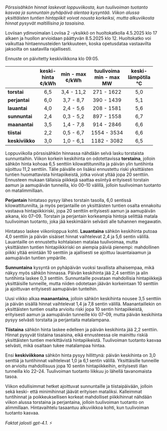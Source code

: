 *Pörssisähkön hinnat laskevat loppuviikosta, kun tuulivoiman tuotanto kasvaa ja sunnuntain pyhäpäivä alentaa kysyntää. Viikon alussa yksittäisten tuntien hintapiikit voivat nousta korkeiksi, mutta alkuviikosta hinnat pysyvät maltillisina ja tasaisina.*

Loviisan ydinvoimalan Loviisa 2 -yksikkö on huoltokatkolla 4.5.2025 klo 17 alkaen ja huollon arvioidaan päättyvän 8.5.2025 klo 12. Huoltokatko voi vaikuttaa hintaennusteiden tarkkuuteen, koska opetusdataa vastaavilta jaksoilta on saatavilla rajallisesti.

Ennuste on päivitetty keskiviikkona klo 09:05.

|              | keski-<br>hinta<br>¢/kWh | min - max<br>¢/kWh | tuulivoima<br>min - max<br>MW | keski-<br>lämpötila<br>°C |
|:-------------|:----------------:|:----------------:|:-------------:|:-------------:|
| **torstai**  |       6,5        |   3,4 - 11,2     |  271 - 1622   |     5,0       |
| **perjantai**|       6,0        |   3,7 - 8,7      |  390 - 1439   |     5,1       |
| **lauantai** |       4,0        |   2,4 - 5,6      |  208 - 1581   |     5,6       |
| **sunnuntai**|       2,4        |   0,3 - 5,2      |  897 - 1558   |     6,7       |
| **maanantai**|       3,5        |   1,4 - 7,8      |  914 - 2846   |     6,6       |
| **tiistai**  |       2,2        |   0,5 - 6,7      | 1554 - 3534   |     6,6       |
| **keskiviikko**|     3,0        |   1,0 - 6,1      | 1182 - 3082   |     6,5       |

Loppuviikolla pörssisähkön hinnassa nähdään selvä lasku torstaista sunnuntaihin. Viikon korkein keskihinta on odotettavissa **torstaina**, jolloin sähkön hinta kohoaa 6,5 senttiin kilowattitunnilta ja päivän ylin tuntihinta sijoittuu 11,2 senttiin. Tälle päivälle on lisäksi ennustettu riski yksittäisten tuntien huomattavista hintapiikeistä, jotka voivat yltää jopa 20 senttiin. Ennusteen mukaan tällaisia piikkejä saattaa esiintyä erityisesti torstain aamun ja aamupäivän tunneilla, klo 00–10 välillä, jolloin tuulivoiman tuotanto on matalimmillaan.

**Perjantain** hintataso pysyy lähes torstain tasolla, 6,0 sentissä kilowattitunnilta, ja myös perjantaille on yksittäisten tuntien osalta ennakoitu vastaava hintapiikkiriski, jopa 20 senttiin erityisesti aamun ja aamupäivän aikana, klo 07–09. Torstain ja perjantain korkeampia hintoja selittää matala tuulivoiman tuotanto, joka jää keskimäärin selvästi alle tuhannen megawatin.

Hintataso laskee viikonloppua kohti. **Lauantaina** sähkön keskihinta putoaa 4,0 senttiin ja päivän sisäiset hinnat vaihtelevat 2,4 ja 5,6 sentin välillä. Lauantaille on ennustettu kohtalaisen matalaa tuulivoimaa, mutta yksittäisten tuntien hintapiikkiriski on aiempia päiviä pienempi: mahdollinen piikki yltää enintään 10 senttiin ja ajallisesti se ajoittuu lauantaiaamun ja aamupäivän tuntien ympärille.

**Sunnuntaina** kysyntä on pyhäpäivän vuoksi tavallista alhaisempaa, mikä näkyy myös sähkön hinnassa. Päivän keskihinta jää 2,4 senttiin ja alin tuntihinta laskee 0,3 senttiin. Sunnuntaille povataan mahdollisia hintapiikkejä yksittäisille tunneille, mutta niiden odotetaan jäävän korkeintaan 10 senttiin ja ajoittuvan erityisesti aamupäivän tunteihin.

Uusi viikko alkaa **maanantaina**, jolloin sähkön keskihinta nousee 3,5 senttiin ja päivän sisällä hinnat vaihtelevat 1,4 ja 7,8 sentin välillä. Maanantaillekin on yksittäisten tuntien osalta arvioitu riski jopa 10 sentin hintapiikeistä, erityisesti aamun ja aamupäivän tunneille klo 07–09, mutta päivän keskihinta pysyy selvästi torstaita ja perjantaita matalampana.

**Tiistaina** sähkön hinta laskee edelleen ja päivän keskihinta jää 2,2 senttiin. Hinnat pysyvät tiistaina tasaisina, eikä ennusteessa ole mainittu riskiä yksittäisten tuntien merkittävistä hintapiikeistä. Tuulivoiman tuotanto kasvaa selvästi, mikä osaltaan tukee matalampaa hintaa.

Ensi **keskiviikkona** sähkön hinta pysyy hillittynä: päivän keskihinta on 3,0 senttiä ja tuntihinnat vaihtelevat 1,0 ja 6,1 sentin välillä. Yksittäisille tunneille on arvioitu mahdollisuus jopa 10 sentin hintapiikkeihin, erityisesti illan tunneilla klo 22–24. Tuulivoiman tuotanto liikkuu jo lähellä tavanomaista tasoa.

Viikon edullisimmat hetket ajoittuvat sunnuntaille ja tiistaipäivään, jolloin sekä keski- että minimihinnat jäävät erityisen mataliksi. Kalleimmat tuntihinnat ja poikkeuksellisen korkeat mahdolliset piikkihinnat nähdään viikon alussa torstaina ja perjantaina, jolloin tuulivoiman tuotanto on alimmillaan. Hintavaihtelu tasaantuu alkuviikkoa kohti, kun tuulivoiman tuotanto kasvaa.

*Faktat jalosti gpt-4.1.* ⚡
